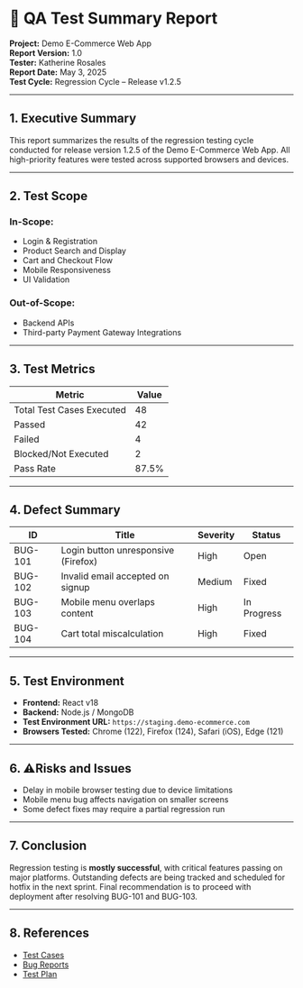 # 🧾 QA Test Summary Report

**Project:** Demo E-Commerce Web App  
**Report Version:** 1.0  
**Tester:** Katherine Rosales  
**Report Date:** May 3, 2025  
**Test Cycle:** Regression Cycle – Release v1.2.5  

---

## 1. Executive Summary

This report summarizes the results of the regression testing cycle conducted for release version 1.2.5 of the Demo E-Commerce Web App. All high-priority features were tested across supported browsers and devices.

---

## 2. Test Scope

### In-Scope:
- Login & Registration  
- Product Search and Display  
- Cart and Checkout Flow  
- Mobile Responsiveness  
- UI Validation

### Out-of-Scope:
- Backend APIs  
- Third-party Payment Gateway Integrations  

---

## 3. Test Metrics

| Metric                         | Value           |
|-------------------------------|------------------|
| Total Test Cases Executed     | 48               |
| Passed                        | 42               |
| Failed                        | 4                |
| Blocked/Not Executed          | 2                |
| Pass Rate                     | 87.5%            |

---

## 4. Defect Summary

| ID         | Title                                | Severity | Status     |
|------------|----------------------------------------|----------|-------------|
| BUG-101    | Login button unresponsive (Firefox)    | High     | Open        |
| BUG-102    | Invalid email accepted on signup       | Medium   | Fixed       |
| BUG-103    | Mobile menu overlaps content           | High     | In Progress |
| BUG-104    | Cart total miscalculation              | High     | Fixed       |

---

## 5. Test Environment

- **Frontend:** React v18  
- **Backend:** Node.js / MongoDB  
- **Test Environment URL:** `https://staging.demo-ecommerce.com`  
- **Browsers Tested:** Chrome (122), Firefox (124), Safari (iOS), Edge (121)

---

## 6. ⚠Risks and Issues

- Delay in mobile browser testing due to device limitations  
- Mobile menu bug affects navigation on smaller screens  
- Some defect fixes may require a partial regression run  

---

## 7. Conclusion

Regression testing is **mostly successful**, with critical features passing on major platforms. Outstanding defects are being tracked and scheduled for hotfix in the next sprint. Final recommendation is to proceed with deployment after resolving BUG-101 and BUG-103.

---

## 8. References

- [Test Cases](https://github.com/imkataclysm/qa-manual-tests)  
- [Bug Reports](https://github.com/imkataclysm/bug-report-samples)  
- [Test Plan](https://github.com/imkataclysm/test-plans)  
